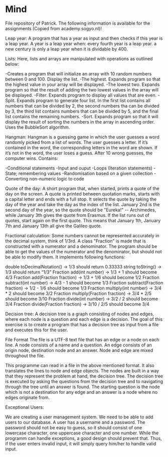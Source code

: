 # Mind
File repository of Patrick.
The following information is available for the assignments (Copied from academy.sogyo.nl)!

Leap year:
A program that has a year as input and then checks if this year is a leap year.
A year is a leap year when:
  every fourth year is a leap year.
  a new century is only a leap year when it is dividable by 400.

Lists:
Here, lists and arrays are manipulated with operations as outlined below:

  -Creates a program that will initialize an array with 10 random numbers between 0 and 100. Display the list.
  -The highest. Expands program so that the highest value in your array will be displayed.
  -The lowest two. Expands program so that the result of adding the two lowest values in the array will be displayed.
  -Filter. Expands program to display all values that are even.
  -Split. Expands program to generate four list. In the first list contains all numbers that can be divided by 2, the second numbers tha can be divided by 3, the third list contains numbers that can be divided by 5, and the final list contains the remaining numbers.
  -Sort. Expands program so that it will display the result of sorting the numbers in the array in ascending order. Uses the BubbleSort algorithm.
  
  
Hangman:
Hangman is a guessing game in which the user guesses a word randomly picked from a list of words. The user guesses a letter. If it’s contained in the word, the corresponding letters in the word are shown. If it’s not in the word, the user loses a guess. After 10 wrong guesses, the computer wins. Contains:

  -Conditional statements
  -Input and ouput
  -Loops (Iteration statements)
  -State; remembering values
  -Randomisation based on a given collection
  -Converting non-numeric logic to code
  
  
  
Quote of the day:
A short program that, when started, prints a quote of the day on the screen.
A quote is printed between quotation marks, starts with a capital letter and ends with a full stop.
It selects the quote by taking the day of the year and take the day as the index of the list. January 2nd is the second day of the year, so the quote should be "Eureka!" -- Archimedes, while January 3th gives the quote from Erasmus. If the list runs out of quotes, start again on the first quote. This means that January 1th, January 7th and January 13th all give the Galileo quote.


Fractional calculation:
Some numbers cannot be represented accurately in the decimal system, think of 1/3rd. A class "Fraction" is made that is constructed with a numerator and a denominator. The program should be able to get the values of the numerator and the denominator, but should not be able to modify them. It implements following functions:

double toDecimalNotation() -> 1/3 should return 0.33333
string toString() -> 1/3 should return “1/3”
Fraction add(int number) -> 1/3 + 1 should become 4/3
Fraction add(Fraction fraction) -> 1/3 + 1/6 should become 1/2
Fraction subtract(int number) -> 4/3 - 1 should become 1/3
Fraction subtract(Fraction fraction) -> 1/2 - 1/6 should become 1/3
Fraction multiply(int number) -> 3/4 * 2 should become 3/2
Fraction multiply(Fraction fraction) -> 3/4 * 2/5 should become 3/10
Fraction divide(int number) -> 3/2 / 2 should become 3/4
Fraction divide(Fraction fraction) -> 3/10 / 2/5 should become 3/4

Decision tree:
A decision tree is a graph consisting of nodes and edges, where each node is a question and each edge is a decision. The goal of this exercise is to create a program that has a decision tree as input from a file and executes this for the user.

File Format
The file is a UTF-8 text file that has an edge or a node on each line. A node consists of a name and a question. An edge consists of an origin node, destination node and an answer. Node and edge are mixed throughout the file.

This programme can read in a file in the above mentioned format. It also translates the lines to node and edge objects. The nodes are built in a way that they represent the problem at hand, the decision tree.
The decision tree is executed by asking the questions from the decision tree and to navigating through the tree until an answer is found. The starting question is the node which is not a destination for any edge and an answer is a node where no edges originate from.

Exceptional Users:

We are creating a user management system. We need to be able to add users to our database. A user has a username and a password. The password should not be easy to guess, so it should consist of one lowercase character, one uppercase character and one number.
While the programm can handle exceptions, a good design should prevent that. Thus, if the user enters invalid input, it will
simply query him/her to handle valid input.
